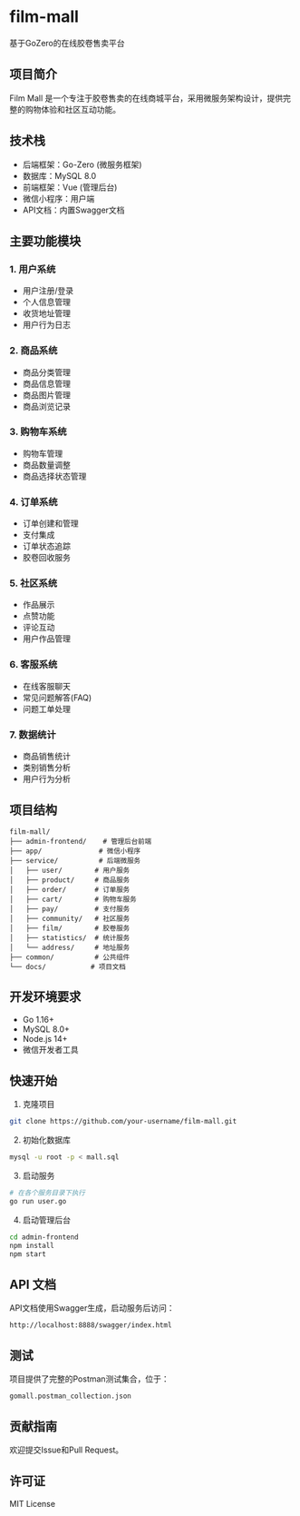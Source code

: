# film-mall
基于GoZero的在线胶卷售卖平台

## 项目简介
Film Mall 是一个专注于胶卷售卖的在线商城平台，采用微服务架构设计，提供完整的购物体验和社区互动功能。

## 技术栈
- 后端框架：Go-Zero (微服务框架)
- 数据库：MySQL 8.0
- 前端框架：Vue (管理后台)
- 微信小程序：用户端
- API文档：内置Swagger文档

## 主要功能模块

### 1. 用户系统
- 用户注册/登录
- 个人信息管理
- 收货地址管理
- 用户行为日志

### 2. 商品系统
- 商品分类管理
- 商品信息管理
- 商品图片管理
- 商品浏览记录

### 3. 购物车系统
- 购物车管理
- 商品数量调整
- 商品选择状态管理

### 4. 订单系统
- 订单创建和管理
- 支付集成
- 订单状态追踪
- 胶卷回收服务

### 5. 社区系统
- 作品展示
- 点赞功能
- 评论互动
- 用户作品管理

### 6. 客服系统
- 在线客服聊天
- 常见问题解答(FAQ)
- 问题工单处理

### 7. 数据统计
- 商品销售统计
- 类别销售分析
- 用户行为分析

## 项目结构
```
film-mall/
├── admin-frontend/    # 管理后台前端
├── app/              # 微信小程序
├── service/          # 后端微服务
│   ├── user/        # 用户服务
│   ├── product/     # 商品服务
│   ├── order/       # 订单服务
│   ├── cart/        # 购物车服务
│   ├── pay/         # 支付服务
│   ├── community/   # 社区服务
│   ├── film/        # 胶卷服务
│   ├── statistics/  # 统计服务
│   └── address/     # 地址服务
├── common/          # 公共组件
└── docs/           # 项目文档
```

## 开发环境要求
- Go 1.16+
- MySQL 8.0+
- Node.js 14+
- 微信开发者工具

## 快速开始
1. 克隆项目
```bash
git clone https://github.com/your-username/film-mall.git
```

2. 初始化数据库
```bash
mysql -u root -p < mall.sql
```

3. 启动服务
```bash
# 在各个服务目录下执行
go run user.go
```

4. 启动管理后台
```bash
cd admin-frontend
npm install
npm start
```

## API 文档
API文档使用Swagger生成，启动服务后访问：
```
http://localhost:8888/swagger/index.html
```

## 测试
项目提供了完整的Postman测试集合，位于：
```
gomall.postman_collection.json
```

## 贡献指南
欢迎提交Issue和Pull Request。

## 许可证
MIT License
